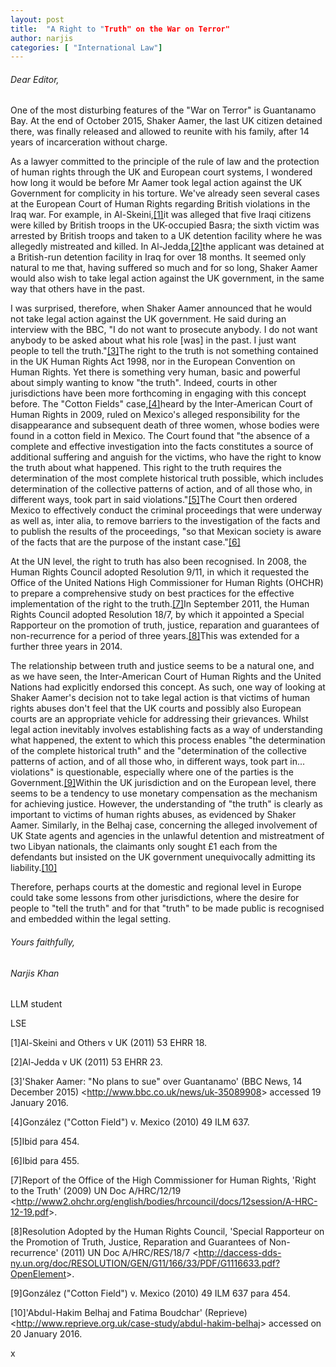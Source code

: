 ```yaml
---
layout: post
title:  "A Right to "Truth" on the War on Terror"
author: narjis
categories: [ "International Law"]
---
```


###### Dear Editor,

One of the most disturbing features of the "War on Terror" is Guantanamo Bay. At the end of October 2015, Shaker Aamer, the last UK citizen detained there, was finally released and allowed to reunite with his family, after 14 years of incarceration without charge.

As a lawyer committed to the principle of the rule of law and the protection of human rights through the UK and European court systems, I wondered how long it would be before Mr Aamer took legal action against the UK Government for complicity in his torture. We've already seen several cases at the European Court of Human Rights regarding British violations in the Iraq war. For example, in Al-Skeini,[[1]](https://www.lselawreview.com/blank-ebhtd)it was alleged that five Iraqi citizens were killed by British troops in the UK-occupied Basra; the sixth victim was arrested by British troops and taken to a UK detention facility where he was allegedly mistreated and killed. In Al-Jedda,[[2]](https://www.lselawreview.com/blank-ebhtd)the applicant was detained at a British-run detention facility in Iraq for over 18 months. It seemed only natural to me that, having suffered so much and for so long, Shaker Aamer would also wish to take legal action against the UK government, in the same way that others have in the past.

I was surprised, therefore, when Shaker Aamer announced that he would not take legal action against the UK government. He said during an interview with the BBC, "I do not want to prosecute anybody. I do not want anybody to be asked about what his role [was] in the past. I just want people to tell the truth."[[3]](https://www.lselawreview.com/blank-ebhtd)The right to the truth is not something contained in the UK Human Rights Act 1998, nor in the European Convention on Human Rights. Yet there is something very human, basic and powerful about simply wanting to know "the truth". Indeed, courts in other jurisdictions have been more forthcoming in engaging with this concept before. The "Cotton Fields" case,[[4]](https://www.lselawreview.com/blank-ebhtd)heard by the Inter-American Court of Human Rights in 2009, ruled on Mexico's alleged responsibility for the disappearance and subsequent death of three women, whose bodies were found in a cotton field in Mexico. The Court found that "the absence of a complete and effective investigation into the facts constitutes a source of additional suffering and anguish for the victims, who have the right to know the truth about what happened. This right to the truth requires the determination of the most complete historical truth possible, which includes determination of the collective patterns of action, and of all those who, in different ways, took part in said violations."[[5]](https://www.lselawreview.com/blank-ebhtd)The Court then ordered Mexico to effectively conduct the criminal proceedings that were underway as well as, inter alia, to remove barriers to the investigation of the facts and to publish the results of the proceedings, "so that Mexican society is aware of the facts that are the purpose of the instant case."[[6]](https://www.lselawreview.com/blank-ebhtd)

At the UN level, the right to truth has also been recognised. In 2008, the Human Rights Council adopted Resolution 9/11, in which it requested the Office of the United Nations High Commissioner for Human Rights (OHCHR) to prepare a comprehensive study on best practices for the effective implementation of the right to the truth.[[7]](https://www.lselawreview.com/blank-ebhtd)In September 2011, the Human Rights Council adopted Resolution 18/7, by which it appointed a Special Rapporteur on the promotion of truth, justice, reparation and guarantees of non-recurrence for a period of three years.[[8]](https://www.lselawreview.com/blank-ebhtd)This was extended for a further three years in 2014.

The relationship between truth and justice seems to be a natural one, and as we have seen, the Inter-American Court of Human Rights and the United Nations had explicitly endorsed this concept. As such, one way of looking at Shaker Aamer's decision not to take legal action is that victims of human rights abuses don't feel that the UK courts and possibly also European courts are an appropriate vehicle for addressing their grievances. Whilst legal action inevitably involves establishing facts as a way of understanding what happened, the extent to which this process enables "the determination of the complete historical truth" and the "determination of the collective patterns of action, and of all those who, in different ways, took part in... violations" is questionable, especially where one of the parties is the Government.[[9]](https://www.lselawreview.com/blank-ebhtd)Within the UK jurisdiction and on the European level, there seems to be a tendency to use monetary compensation as the mechanism for achieving justice. However, the understanding of "the truth" is clearly as important to victims of human rights abuses, as evidenced by Shaker Aamer. Similarly, in the Belhaj case, concerning the alleged involvement of UK State agents and agencies in the unlawful detention and mistreatment of two Libyan nationals, the claimants only sought £1 each from the defendants but insisted on the UK government unequivocally admitting its liability.[[10]](https://www.lselawreview.com/blank-ebhtd)

Therefore, perhaps courts at the domestic and regional level in Europe could take some lessons from other jurisdictions, where the desire for people to "tell the truth" and for that "truth" to be made public is recognised and embedded within the legal setting.

###### Yours faithfully,

###### Narjis Khan

LLM student

LSE

[1]Al-Skeini and Others v UK (2011) 53 EHRR 18.

[2]Al-Jedda v UK (2011) 53 EHRR 23.

[3]'Shaker Aamer: "No plans to sue" over Guantanamo' (BBC News, 14 December 2015) <<http://www.bbc.co.uk/news/uk-35089908>> accessed 19 January 2016.

[4]González ("Cotton Field") v. Mexico (2010) 49 ILM 637.

[5]Ibid para 454.

[6]Ibid para 455.

[7]Report of the Office of the High Commissioner for Human Rights, 'Right to the Truth' (2009) UN Doc A/HRC/12/19 <<http://www2.ohchr.org/english/bodies/hrcouncil/docs/12session/A-HRC-12-19.pdf>>.

[8]Resolution Adopted by the Human Rights Council, 'Special Rapporteur on the Promotion of Truth, Justice, Reparation and Guarantees of Non-recurrence' (2011) UN Doc A/HRC/RES/18/7 <<http://daccess-dds-ny.un.org/doc/RESOLUTION/GEN/G11/166/33/PDF/G1116633.pdf?OpenElement>>.

[9]González ("Cotton Field") v. Mexico (2010) 49 ILM 637 para 454.

[10]'Abdul-Hakim Belhaj and Fatima Boudchar' (Reprieve) <<http://www.reprieve.org.uk/case-study/abdul-hakim-belhaj>> accessed on 20 January 2016.

x
